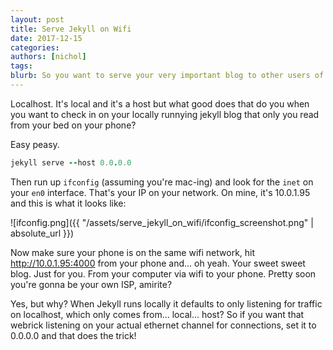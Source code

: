```yaml
---
layout: post
title: Serve Jekyll on Wifi
date: 2017-12-15
categories: 
authors: [nichol]
tags: 
blurb: So you want to serve your very important blog to other users of your wifi?  Gotcha.
---
```


Localhost.  It's local and it's a host but what good does that do you when you want to check in on your locally runnying jekyll blog that only you read from your bed on your phone?

Easy peasy.

```ruby
jekyll serve --host 0.0.0.0
```

Then run up `ifconfig` (assuming you're mac-ing) and look for the `inet` on your `en0` interface.  That's your IP on your network.  On mine, it's 10.0.1.95 and this is what it looks like:

![ifconfig.png]({{ "/assets/serve_jekyll_on_wifi/ifconfig_screenshot.png" | absolute_url }})


Now make sure your phone is on the same wifi network, hit http://10.0.1.95:4000 from your phone and... oh yeah.  Your sweet sweet blog.  Just for you.  From your computer via wifi to your phone.  Pretty soon you're gonna be your own ISP, amirite?

Yes, but why?  When Jekyll runs locally it defaults to only listening for traffic on localhost, which only comes from... local... host?  So if you want that webrick listening on your actual ethernet channel for connections, set it to 0.0.0.0 and that does the trick!

